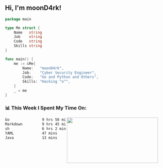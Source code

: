 <h2> Hi, I'm moonD4rk!</h2>

```go
package main

type Me struct {
	Name   string
	Job    string
	Code   string
	Skills string
}

func main() {
	me := &Me{
		Name:   "moonD4rk",
		Job:    "Cyber Security Engineer",
		Code:   "Go and Python and Others",
		Skills: "Hacking ^o^",
	}
	_ = me
}
```

<h3>📊 This Week I Spent My Time On:</h3>
<img align='right' src="https://github-readme-stats.vercel.app/api?username=moond4rk&show_icons=true&theme=radical", width="300" height="150">

<!--START_SECTION:waka-->

```txt
Go               9 hrs 58 mins   █████████▒░░░░░░░░░░░░░░░   36.93 %
Markdown         9 hrs 45 mins   █████████░░░░░░░░░░░░░░░░   36.16 %
sh               6 hrs 2 mins    █████▓░░░░░░░░░░░░░░░░░░░   22.39 %
YAML             47 mins         ▓░░░░░░░░░░░░░░░░░░░░░░░░   02.92 %
Java             13 mins         ▒░░░░░░░░░░░░░░░░░░░░░░░░   00.81 %
```

<!--END_SECTION:waka-->

